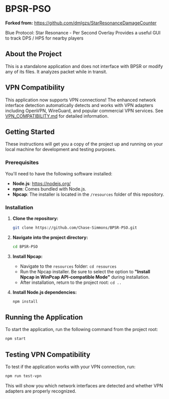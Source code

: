 # BPSR-PSO

**Forked from:** https://github.com/dmlgzs/StarResonanceDamageCounter

Blue Protocol: Star Resonance - Per Second Overlay
Provides a useful GUI to track DPS / HPS for nearby players

## About the Project

This is a standalone application and does not interface with BPSR or modify any of its files. It analyzes packet while in transit.

## VPN Compatibility

This application now supports VPN connections! The enhanced network interface detection automatically detects and works with VPN adapters including OpenVPN, WireGuard, and popular commercial VPN services. See [VPN_COMPATIBILITY.md](VPN_COMPATIBILITY.md) for detailed information. 

## Getting Started

These instructions will get you a copy of the project up and running on your local machine for development and testing purposes.

### Prerequisites

You'll need to have the following software installed:

* **Node.js**: <https://nodejs.org/>
* **npm**: Comes bundled with Node.js.
* **Npcap**: The installer is located in the `/resources` folder of this repository.

### Installation

1.  **Clone the repository:**
    ```bash
    git clone https://github.com/Chase-Simmons/BPSR-PSO.git
    ```

2.  **Navigate into the project directory:**
    ```bash
    cd BPSR-PSO
    ```

3.  **Install Npcap:**
    * Navigate to the `resources` folder: `cd resources`
    * Run the Npcap installer. Be sure to select the option to **"Install Npcap in WinPcap API-compatible Mode"** during installation.
    * After installation, return to the project root: `cd ..`

4.  **Install Node.js dependencies:**
    ```bash
    npm install
    ```

## Running the Application

To start the application, run the following command from the project root:

```bash
npm start
```

## Testing VPN Compatibility

To test if the application works with your VPN connection, run:

```bash
npm run test-vpn
```

This will show you which network interfaces are detected and whether VPN adapters are properly recognized.